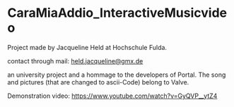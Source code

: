 # CaraMiaAddio_InteractiveMusicvideo
Project made by Jacqueline Held at Hochschule Fulda.

contact through mail: held.jacqueline@gmx.de

an university project and a hommage to the developers of Portal.
The song and pictures (that are changed to ascii-Code) belong to Valve.

Demonstration video: https://www.youtube.com/watch?v=GyQVP__ytZ4
